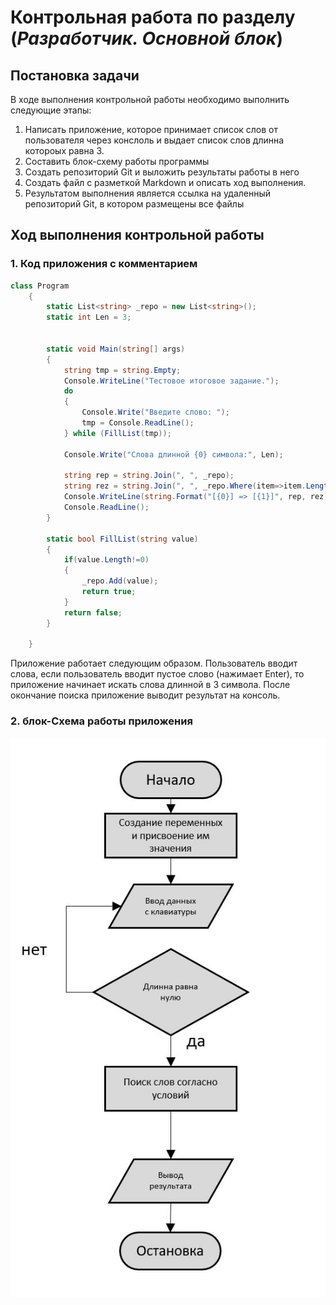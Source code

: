 # Контрольная работа по разделу (*Разработчик. Основной блок*)
## Постановка задачи
В ходе выполнения контрольной работы необходимо выполнить следующие этапы:
1.  Написать приложение, которое принимает список слов от пользователя через конслоль и выдает список слов длинна котороых равна 3.
2.  Составить блок-схему работы программы
3.  Создать репозиторий Git и выложить результаты работы в него
4.  Создать файл с разметкой Markdown и описать ход выполнения.
5.  Результатом выполнения является ссылка на удаленный репозиторий Git, в котором размещены все файлы

## Ход выполнения контрольной работы

### 1. Код приложения с комментарием 

``` C#
class Program
    {
        static List<string> _repo = new List<string>();
        static int Len = 3;


        static void Main(string[] args)
        {
            string tmp = string.Empty;
            Console.WriteLine("Тестовое итоговое задание.");
            do
            {
                Console.Write("Введите слово: ");
                tmp = Console.ReadLine();
            } while (FillList(tmp));

            Console.Write("Слова длинной {0} символа:", Len);

            string rep = string.Join(", ", _repo);
            string rez = string.Join(", ", _repo.Where(item=>item.Length==Len));
            Console.WriteLine(string.Format("[{0}] => [{1}]", rep, rez));
            Console.ReadLine();            
        }

        static bool FillList(string value)
        { 
            if(value.Length!=0)
            {
                _repo.Add(value);
                return true;
            }
            return false; 
        }
         
    }
```
Приложение работает следующим образом. Пользователь вводит слова, если пользователь вводит пустое слово (нажимает Enter), то приложение начинает искать слова длинной в 3 символа. После окончание поиска приложение выводит результат на консоль.

### 2. блок-Схема работы приложения  

![mountains](/Схема.JPG "Блок- схема")


